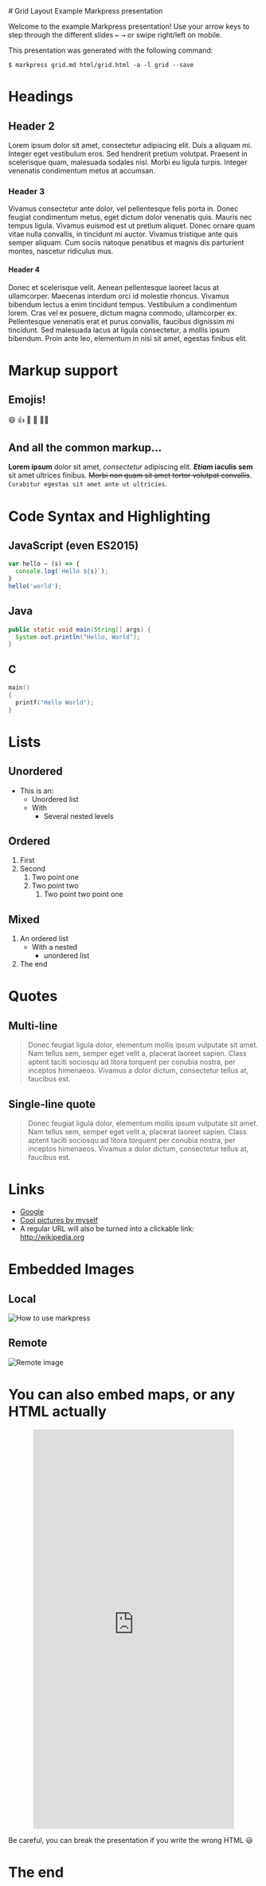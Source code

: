 <!--markpress-opt

{
	"layout": "grid",
	"autoSplit": true,
	"sanitize": false,
	"verbose": true,
	"theme": "light",
	"noEmbed": false,
	"title": "untitled"
}

--># Grid Layout Example Markpress presentation

Welcome to the example Markpress presentation! Use your arrow keys to step through the different slides <kbd>←</kbd> <kbd>→</kbd> or swipe right/left on mobile.

This presentation was generated with the following command:

`$ markpress grid.md html/grid.html -a -l grid --save`





# Headings

## Header 2

Lorem ipsum dolor sit amet, consectetur adipiscing elit. Duis a aliquam mi. Integer eget vestibulum eros. Sed hendrerit pretium volutpat. Praesent in scelerisque quam, malesuada sodales nisl. Morbi eu ligula turpis. Integer venenatis condimentum metus at accumsan.

### Header 3

Vivamus consectetur ante dolor, vel pellentesque felis porta in. Donec feugiat condimentum metus, eget dictum dolor venenatis quis. Mauris nec tempus ligula. Vivamus euismod est ut pretium aliquet. Donec ornare quam vitae nulla convallis, in tincidunt mi auctor. Vivamus tristique ante quis semper aliquam. Cum sociis natoque penatibus et magnis dis parturient montes, nascetur ridiculus mus.

#### Header 4

Donec et scelerisque velit. Aenean pellentesque laoreet lacus at ullamcorper. Maecenas interdum orci id molestie rhoncus. Vivamus bibendum lectus a enim tincidunt tempus. Vestibulum a condimentum lorem. Cras vel ex posuere, dictum magna commodo, ullamcorper ex. Pellentesque venenatis erat et purus convallis, faucibus dignissim mi tincidunt. Sed malesuada lacus at ligula consectetur, a mollis ipsum bibendum. Proin ante leo, elementum in nisi sit amet, egestas finibus elit.







# Markup support

## Emojis!

:smile: :thumbsup: :hankey: :pizza: :camel::dash:

## And all the common markup...

**Lorem ipsum** dolor sit amet, *consectetur* adipiscing elit. **_Etiam_ iaculis sem** sit amet ultrices finibus. ~~Morbi non quam sit amet tortor volutpat convallis~~. `Curabitur egestas sit amet ante ut ultricies`.

# Code Syntax and Highlighting

## JavaScript (even ES2015)

```javascript
var hello = (s) => {
  console.log(`Hello ${s}`);
}
hello('world');
```

## Java

```java
public static void main(String[] args) {
  System.out.println("Hello, World");
}
```

## C

```c
main()
{
  printf("Hello World");
}
```

# Lists

## Unordered

- This is an:
    - Unordered list
    - With
        - Several nested levels

## Ordered

1. First
2. Second
    1. Two point one
    2. Two point two
        1. Two point two point one

## Mixed

1. An ordered list
    - With a nested
        - unordered list
2. The end

# Quotes

## Multi-line

> Donec feugiat ligula dolor, elementum mollis ipsum vulputate sit amet.
> Nam tellus sem, semper eget velit a, placerat laoreet sapien.
> Class aptent taciti sociosqu ad litora torquent per conubia nostra, per inceptos himenaeos.
> Vivamus a dolor dictum, consectetur tellus at, faucibus est.

## Single-line quote

> Donec feugiat ligula dolor, elementum mollis ipsum vulputate sit amet. Nam tellus sem, semper eget velit a, placerat laoreet sapien. Class aptent taciti sociosqu ad litora torquent per conubia nostra, per inceptos himenaeos. Vivamus a dolor dictum, consectetur tellus at, faucibus est.


# Links

- [Google](http://gamell.io)
- [Cool pictures  by myself](http://500px.com/gamell)
- A regular URL will also be turned into a clickable link: http://wikipedia.org


# Embedded Images

## Local

![How to use markpress](../markpress-help.png)

## Remote

![Remote image](http://gamell.io/qr.png)

# You can also embed maps, or any HTML actually

<div align="center">
  <iframe src="https://www.google.com/maps/embed?pb=!1m18!1m12!1m3!1d23297.348831365667!2d-122.45777265919516!3d37.771152643431215!2m3!1f0!2f0!3f0!3m2!1i1024!2i768!4f13.1!3m3!1m2!1s0x80859a6d00690021%3A0x4a501367f076adff!2sSan+Francisco%2C+CA!5e0!3m2!1sen!2sus!4v1462856808198" width="80%" height="800" frameborder="0" style="border:0" allowfullscreen></iframe>
</div>

Be careful, you can break the presentation if you write the wrong HTML :smiley:

# The end
